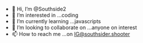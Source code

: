 - 👋 Hi, I’m @Southside2
- 👀 I’m interested in ...coding
- 🌱 I’m currently learning ...javascripts
- 💞️ I’m looking to collaborate on ...anyone on interest
- 📫 How to reach me ...on IG@southsider.shooter

<!---
Southside2/Southside2 is a ✨ special ✨ repository because its `README.md` (this file) appears on your GitHub profile.
You can click the Preview link to take a look at your changes.
--->
